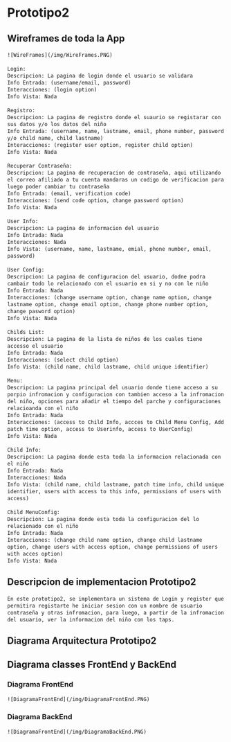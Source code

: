 # Prototipo2
## Wireframes de toda la App
    
    ![WireFrames](/img/WireFrames.PNG)

    Login: 
    Descripcion: La pagina de login donde el usuario se validara
    Info Entrada: (username/email, password)
    Interacciones: (login option)
    Info Vista: Nada

    Registro:
    Descripcion: La pagina de registro donde el suaurio se registarar con sus datos y/o los datos del niño
    Info Entrada: (username, name, lastname, email, phone number, password y/o child name, child lastname)
    Interacciones: (register user option, register child option)
    Info Vista: Nada

    Recuperar Contraseña: 
    Descripcion: La pagina de recuperacion de contraseña, aqui utilizando el correo afiliado a tu cuenta mandaras un codigo de verificacion para luego poder cambiar tu contraseña
    Info Entrada: (email, verification code)
    Interacciones: (send code option, change password option)
    Info Vista: Nada

    User Info:
    Descripcion: La pagina de informacion del usuario
    Info Entrada: Nada
    Interacciones: Nada
    Info Vista: (username, name, lastname, emial, phone number, email, password)

    User Config:
    Descripcion: La pagina de configuracion del usuario, dodne podra cambair todo lo relacionado con el usuario en si y no con le niño
    Info Entrada: Nada
    Interacciones: (change username option, change name option, change lastname option, change email option, change phone number option, change pasword option)
    Info Vista: Nada

    Childs List:
    Descripcion: La pagina de la lista de niños de los cuales tiene accesso el usuario
    Info Entrada: Nada
    Interacciones: (select child option)
    Info Vista: (child name, child lastname, child unique identifier)

    Menu: 
    Descripcion: La pagina principal del usuario donde tiene acceso a su porpio infromacion y configuracion con tambien acceso a la infromacion del niño, opciones para añadir el tiempo del parche y configuraciones relacioanda con el niño
    Info Entrada: Nada
    Interacciones: (access to Child Info, accces to Child Menu Config, Add patch time option, access to Userinfo, access to UserConfig)
    Info Vista: Nada

    Child Info:
    Descripcion: La pagina donde esta toda la informacion relacionada con el niño
    Info Entrada: Nada
    Interacciones: Nada
    Info Vista: (child name, child lastname, patch time info, child unique identifier, users with access to this info, permissions of users with access)

    Child MenuConfig:
    Descripcion: La pagina donde esta toda la configuracion del lo relacionado con el niño
    Info Entrada: Nada
    Interacciones: (change child name option, change child lastname option, change users with access option, change permissions of users with acces option)
    Info Vista: Nada

## Descripcion de implementacion Prototipo2
    En este prototipo2, se implementara un sistema de Login y register que permitira registarte he iniciar sesion con un nombre de usuario contraseña y otras infromacion, para luego, a partir de la infromacion del usuario, ver la informacion del niño con los taps.
## Diagrama Arquitectura Prototipo2

## Diagrama classes FrontEnd y BackEnd
### Diagrama FrontEnd
    ![DiagramaFrontEnd](/img/DiagramaFrontEnd.PNG)
### Diagrama BackEnd
    ![DiagramaFrontEnd](/img/DiagramaBackEnd.PNG)